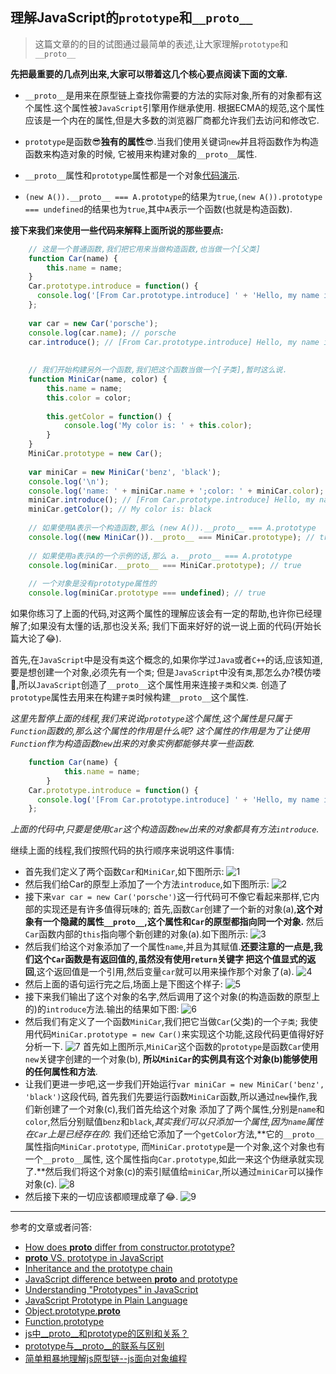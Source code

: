 ## 理解JavaScript的`prototype`和`__proto__`

> 这篇文章的的目的试图通过最简单的表述,让大家理解`prototype`和`__proto__`

**先把最重要的几点列出来,大家可以带着这几个核心要点阅读下面的文章.**
+ `__proto__`是用来在原型链上查找你需要的方法的实际对象,所有的对象都有这个属性.这个属性被`JavaScript`引擎用作继承使用.
根据ECMA的规范,这个属性应该是一个内在的属性,但是大多数的浏览器厂商都允许我们去访问和修改它.

+ `prototype`是函数:sunglasses:**独有的属性**:sunglasses:.当我们使用关键词`new`并且将函数作为构造函数来构造对象的时候,
它被用来构建对象的`__proto__`属性.

+ `__proto__`属性和`prototype`属性都是一个对象[代码演示][1].

+ `(new A()).__proto__ === A.prototype`的结果为`true`,`(new A()).prototype === undefined`的结果也为`true`,其中`A`表示一个函数(也就是构造函数).

**接下来我们来使用一些代码来解释上面所说的那些要点:**

```javascript
    // 这是一个普通函数,我们把它用来当做构造函数,也当做一个[父类]
    function Car(name) {
        this.name = name;
    }
    Car.prototype.introduce = function() {
      console.log('[From Car.prototype.introduce] ' + 'Hello, my name is: ' + this.name);
    };
    
    var car = new Car('porsche');
    console.log(car.name); // porsche
    car.introduce(); // [From Car.prototype.introduce] Hello, my name is: porsche
    
    
    // 我们开始构建另外一个函数,我们把这个函数当做一个[子类],暂时这么说.
    function MiniCar(name, color) {
        this.name = name;
        this.color = color;
    
        this.getColor = function() {
            console.log('My color is: ' + this.color);
        }
    }
    MiniCar.prototype = new Car();
    
    var miniCar = new MiniCar('benz', 'black');
    console.log('\n');
    console.log('name: ' + miniCar.name + ';color: ' + miniCar.color); // name: benz;color: black
    miniCar.introduce(); // [From Car.prototype.introduce] Hello, my name is: benz
    miniCar.getColor(); // My color is: black
    
    // 如果使用A表示一个构造函数,那么 (new A()).__proto__ === A.prototype
    console.log((new MiniCar()).__proto__ === MiniCar.prototype); // true
    
    // 如果使用a表示A的一个示例的话,那么 a.__proto__ === A.prototype
    console.log(miniCar.__proto__ === MiniCar.prototype); // true
    
    // 一个对象是没有prototype属性的
    console.log(miniCar.prototype === undefined); // true
```

如果你练习了上面的代码,对这两个属性的理解应该会有一定的帮助,也许你已经理解了;如果没有太懂的话,那也没关系;
我们下面来好好的说一说上面的代码(开始长篇大论了:joy:).

首先,在`JavaScript`中是没有`类`这个概念的,如果你学过`Java`或者`C++`的话,应该知道,要是想创建一个对象,必须先有一个`类`;
但是`JavaScript`中没有`类`,那怎么办?模仿喽:see_no_evil:,所以`JavaScript`创造了`__proto__`这个属性用来连接`子类`和`父类`.
创造了`prototype`属性去用来在构建`子类`时候构建`__proto__`这个属性.

*这里先暂停上面的线程,我们来说说`prototype`这个属性,这个属性是只属于`Function`函数的,那么这个属性的作用是什么呢?
这个属性的作用是为了让使用`Function`作为构造函数`new`出来的对象实例都能够共享一些函数.*

```javascript
    function Car(name) {
            this.name = name;
        }
    Car.prototype.introduce = function() {
      console.log('[From Car.prototype.introduce] ' + 'Hello, my name is: ' + this.name);
    };
```
*上面的代码中,只要是使用`Car`这个构造函数`new`出来的对象都具有方法`introduce`.*

继续上面的线程,我们按照代码的执行顺序来说明这件事情:
+ 首先我们定义了两个函数`Car`和`MiniCar`,如下图所示:
  ![1](http://angular.angular-china.org/f7396089-aeb0-43a3-b53c-14353b7f745a.jpg)
+ 然后我们给Car的原型上添加了一个方法`introduce`,如下图所示:
  ![2](http://angular.angular-china.org/cbe213bb-6f1e-4fc5-84d4-fa082bf50a89.jpg)
+ 接下来`var car = new Car('porsche')`这一行代码可不像它看起来那样,它内部的实现还是有许多值得玩味的;
  首先,函数`Car`创建了一个新的对象(a),**这个对象有一个隐藏的属性`__proto__`,这个属性和`Car`的原型都指向同一个对象.**
  然后`Car`函数内部的`this`指向哪个新创建的对象(a).如下图所示:
  ![3](http://angular.angular-china.org/6441a0ee-2acd-4667-82b7-8d8a7b57f188.jpg)
+ 然后我们给这个对象添加了一个属性`name`,并且为其赋值.**还要注意的一点是,我们这个`Car`函数是有返回值的,虽然没有使用`return`关键字
  把这个值显式的返回**,这个返回值是一个引用,然后变量`car`就可以用来操作那个对象了(a).
  ![4](http://angular.angular-china.org/0d7b4f2a-8261-4b2d-8d24-cf4383281811.jpg)
+ 然后上面的语句运行完之后,场面上是下图这个样子:
  ![5](http://angular.angular-china.org/b285b41a-dfbe-4873-be5c-b1ca1af5461b.jpg)
+ 接下来我们输出了这个对象的名字,然后调用了这个对象(的构造函数的原型上的)的`introduce`方法.输出的结果如下图:
  ![6](http://angular.angular-china.org/85bec1c9-bf2a-4c7b-bdbc-4b94a886a6b3.jpg)
+ 然后我们有定义了一个函数`MiniCar`,我们把它当做`Car`(父类)的一个`子类`;
  我使用代码`MiniCar.prototype = new Car()`来实现这个功能,这段代码更值得好好分析一下.
  ![7](http://angular.angular-china.org/a6320832-aee7-484a-9e8c-3b3e19994223.jpg)
  首先如上图所示,`MiniCar`这个函数的`prototype`是函数`Car`使用`new`关键字创建的一个对象(b),
  **所以`MiniCar`的实例具有这个对象(b)能够使用的任何属性和方法**.
+ 让我们更进一步吧,这一步我们开始运行`var miniCar = new MiniCar('benz', 'black')`这段代码,
  首先我们先要运行函数`MiniCar`函数,所以通过`new`操作,我们新创建了一个对象(c),我们首先给这个对象
  添加了了两个属性,分别是`name`和`color`,然后分别赋值`benz`和`black`,*其实我们可以只添加一个属性,因为`name`属性在`Car`上是已经存在的.*
  我们还给它添加了一个`getColor`方法,**它的`__proto__`属性指向`MiniCar.prototype`, 而`MiniCar.prototype`是一个对象,这个对象也有一个`__proto__`属性,
  这个属性指向`Car.prototype`,如此一来这个伪继承就实现了.**然后我们将这个对象(c)的索引赋值给`miniCar`,所以通过`miniCar`可以操作对象(c).
  ![8](http://angular.angular-china.org/de786c99-ff50-42d1-9240-972193ccad89.jpg)
+ 然后接下来的一切应该都顺理成章了:joy:.
  ![9](http://angular.angular-china.org/b162d3c2-be19-46f9-99e0-c6c6a6d6f085.jpg)


















------
参考的文章或者问答:
+ [How does __proto__ differ from constructor.prototype?](http://stackoverflow.com/questions/650764/how-does-proto-differ-from-constructor-prototype)
+ [__proto__ VS. prototype in JavaScript](http://stackoverflow.com/questions/9959727/proto-vs-prototype-in-javascript)
+ [Inheritance and the prototype chain](https://developer.mozilla.org/en-US/docs/Web/JavaScript/Inheritance_and_the_prototype_chain)
+ [JavaScript difference between __proto__ and prototype](https://coderwall.com/p/j1khtg/javascript-difference-between-__proto__-and-prototype)
+ [Understanding "Prototypes" in JavaScript](http://yehudakatz.com/2011/08/12/understanding-prototypes-in-javascript/)
+ [JavaScript Prototype in Plain Language](http://javascriptissexy.com/javascript-prototype-in-plain-detailed-language)
+ [Object.prototype.__proto__](https://developer.mozilla.org/zh-CN/docs/Web/JavaScript/Reference/Global_Objects/Object/proto)
+ [Function.prototype](https://developer.mozilla.org/zh-CN/docs/Web/JavaScript/Reference/Global_Objects/Function/prototype)
+ [js中__proto__和prototype的区别和关系？](https://www.zhihu.com/question/34183746?sort=created)
+ [prototype与__proto__的联系与区别](http://www.th7.cn/web/js/201503/88712.shtml)
+ [简单粗暴地理解js原型链--js面向对象编程](http://www.cnblogs.com/qieguo/p/5451626.html)











[1]:http://pythontutor.com/visualize.html#code=console.log%28%7B%7D.__proto__%29;%0Aconsole.log%28%28function%28%29%7B%7D%29.prototype%29;&mode=display&origin=opt-frontend.js&cumulative=false&heapPrimitives=false&textReferences=false&py=js&rawInputLstJSON=%5B%5D&curInstr=2